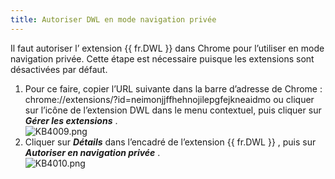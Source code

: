 ```yaml
---
title: Autoriser DWL en mode navigation privée
---
```

Il faut autoriser l’ extension {{ fr.DWL }} dans Chrome pour l’utiliser en mode navigation privée. Cette étape est nécessaire puisque les extensions sont désactivées par défaut.  

1. Pour ce faire, copier l’URL suivante dans la barre d’adresse de Chrome : chrome://extensions/?id=neimonjjffhehnojilepgfejkneaidmo ou cliquer sur l’icône de l’extension DWL dans le menu contextuel, puis cliquer sur ***Gérer les extensions*** .  
![KB4009.png](/img/fr/kb/KB4009.png) 
1. Cliquer sur ***Détails*** dans l’encadré de l’extension {{ fr.DWL }} , puis sur ***Autoriser en navigation privée*** .  
![KB4010.png](/img/fr/kb/KB4010.png) 


